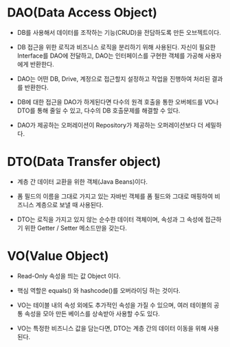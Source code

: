 # DAO(Data Access Object)

- DB를 사용해서 데이터를 조작하는 기능(CRUD)을 전담하도록 만든 오브젝트이다.

- DB 접근을 위한 로직과 비즈니스 로직을 분리하기 위해 사용된다. 자신이 필요한 Interface를 DAO에 전달하고, DAO는 인터페이스를 구현한 객체를 가공해 사용자에게 반환한다.
- DAO는 어떤 DB, Drive, 계정으로 접근할지 설정하고 작업을 진행하여 처리된 결과를 반환한다.
- DB에 대한 접근을 DAO가 하게된다면 다수의 원격 호출을 통한 오버헤드를 VO나 DTO를 통해 줄일 수 있고, 다수의 DB 호출문제를 해결할 수 있다.
- DAO가 제공하는 오퍼레이션이 Repository가 제공하는 오퍼레이션보다 더 세밀하다.

# DTO(Data Transfer object)

- 계층 간 데이터 교환을 위한 객체(Java Beans)이다.

- 폼 필드의 이름을 그대로 가지고 있는 자바빈 객체를 폼 필드와 그대로 매핑하여 비즈니스 계층으로 보낼 때 사용된다.
- DTO는 로직을 가지고 있지 않는 순수한 데이터 객체이며, 속성과 그 속성에 접근하기 위한 Getter / Setter 메소드만을 갖는다.

# VO(Value Object)

- Read-Only 속성을 띄는 값 Object 이다.

- 핵심 역할은 equals() 와 hashcode()를 오버라이딩 하는 것이다.
- VO는 테이블 내의 속성 외에도 추가적인 속성을 가질 수 있으며, 여러 테이블의 공통 속성을 모아 만든 베이스를 상속받아 사용할 수도 있다.
- VO는 특정한 비즈니스 값을 담는다면, DTO는 계층 간의 데이터 이동을 위해 사용된다.
